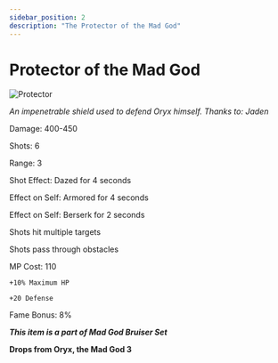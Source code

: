 ```yaml
---
sidebar_position: 2
description: "The Protector of the Mad God"
---
```


# Protector of the Mad God

![Protector](https://vwiki.valorserver.com/api/item/picture/protector%20of%20the%20mad%20god)

<i>An impenetrable shield used to defend Oryx himself. Thanks to: Jaden</i>

Damage: 400-450

Shots: 6

Range: 3

Shot Effect: Dazed for 4 seconds

Effect on Self: Armored for 4 seconds

Effect on Self: Berserk for 2 seconds

Shots hit multiple targets

Shots pass through obstacles

MP Cost: 110

    +10% Maximum HP
    
    +20 Defense
    
Fame Bonus: 8%

***This item is a part of Mad God Bruiser Set***

**Drops from Oryx, the Mad God 3**
